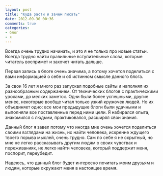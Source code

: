 ```yaml
---
layout: post
title: "Куда расти и зачем писать"
date: 2012-09-30 00:36
comments: true
categories:
- блог
- я
---
```


Всегда очень трудно начинать, и это я не только про новые статьи. Всегда трудно найти правильные вступительные слова, которые читатель воспримет и захочет читать дальше.

Первая запись в блоге очень значима, а потому хочется поделиться с вами информацией о себе и об истинном смысле данного блога.

<!-- more -->

За свои 16 лет я много раз запускал подобные сайты и наполнял их разнообразным содержанием. От технических блогов с практическими уроками, до мелких заметок. Одни были более успешными, другие менее, некоторые вообще читал только узкий кружочек людей. Но их объединяет одно: все мои предыдущие блоги были удачными и выполняли все поставленные перед ними цели. Я набирался опыта, знакомился с людьми, практиковался, расширял свои знания.

Данный блог я завел потому что иногда мне очень хочется поделиться своими взглядами на жизнь, но найти человека, искренне ждущего твоего порыва мыслей, очень трудно. Сам по себе я не скрытный, но мне не легко рассказывать другим людям о своих чувствах и переживаниях, не легко найти человека, который поддержит меня, поспорит, переубедит.

Надеюсь, что данный блог будет интересно почитать моим друзьям и людям, которые окружают меня в настоящее время.
